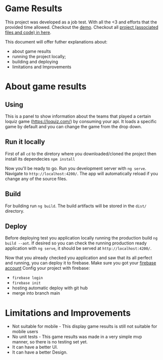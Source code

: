 # Game Results

This project was developed as a job test. With all the <3 and efforts that the provided time allowed.
Checkout the [demo](https://loquiz-game-results.web.app/).
Checkout all [project (associated files and code) in here](https://github.com/ERossatto/loquiz-game-results).

This document will offer futher explanations about:
- about game results
- running the project locally;
- building and deploying
- limitations and Improvements

# About game results
## Using
This is a panel to show information about the teams that played a certain loquiz game (https://loquiz.com/) by consuming your api.
It loads a specific game by default and you can change the game from the drop down.

## Run it locally
First of all `cd` to the diretory where you downloaded/cloned the project then install its dependecies `npm install`

Now you'll be ready to go. Run you development server with `ng serve`. Navigate to `http://localhost:4200/`. 
The app will automatically reload if you change any of the source files.

## Build

For building run `ng build`. The build artifacts will be stored in the `dist/` directory.

## Deploy

Before deploying test you application locally running  the production build `ng build --aot`. 
If desired so you can check the running production ready application with `ng serve`, it should be served at `http://localhost:4200/`.

Now that you already checked you application and saw that its all perfect and running, you can deploy it to firebase. 
Make sure you got your [firebase account](https://console.firebase.google.com/) 
Config your project with firebase:
- `firebase login`
- `firebase init`
- hosting automatic deploy with git hub
- merge into branch main

# Limitations and Improvements
- Not suitable for mobile - This display game results is still not suitable for mobile users
- No unit tests - This game results was made in a very simple mvp manner, so there is no testing set yet.
- It can have a better UI.
- It can have a better Design. 
